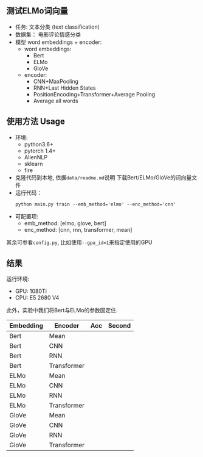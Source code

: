 ## 测试ELMo词向量
- 任务: 文本分类 (text classification)
- 数据集： 电影评论情感分类
- 模型 word embeddings + encoder:
    - word embeddings:
        - Bert
        - ELMo
        - GloVe
    - encoder:
        - CNN+MaxPooling
        - RNN+Last Hidden States
        - PositionEncoding+Transformer+Average Pooling
        - Average all words

## 使用方法 Usage
- 环境:
    - python3.6+
    - pytorch 1.4+
    - AllenNLP
    - sklearn
    - fire
- 克隆代码到本地, 依据`data/readme.md`说明 下载Bert/ELMo/GloVe的词向量文件
- 运行代码：
    ```
    python main.py train --emb_method='elmo' --enc_method='cnn'
    ```
- 可配置项:
    - emb_method: [elmo, glove, bert]
    - enc_method: [cnn, rnn, transformer, mean]

其余可参看`config.py`, 比如使用`--gpu_id=1`来指定使用的GPU

## 结果

运行环境:
- GPU: 1080Ti
- CPU: E5 2680 V4

此外，实验中我们将Bert与ELMo的参数固定住. 


| Embedding | Encoder |  Acc| Second|
| ---- | ---- | ----| ---- |
| Bert  | Mean        |     |     |
| Bert  | CNN         |     |     |
| Bert  | RNN         |     |     |
| Bert  | Transformer |     |     |
| ELMo  | Mean        |     |     |
| ELMo  | CNN         |     |     |
| ELMo  | RNN         |     |     |
| ELMo  | Transformer |     |     |
| GloVe | Mean        |     |     |
| GloVe | CNN         |     |     |
| GloVe | RNN         |     |     |
| GloVe | Transformer |     |     |



